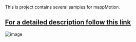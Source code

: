 This is project contains several samples for mappMotion.

## [**For a detailed description follow this link**](https://br-automation-com.github.io/mappMotion-Samples/)

![image](https://github.com/br-automation-com/mappMotion-Samples/assets/2972703/e1559d1d-d895-4f23-a153-5fa039d7816f)

